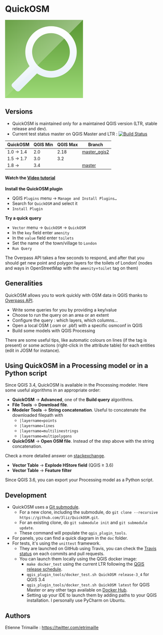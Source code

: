 # QuickOSM

![Logo of QuickOSM](resources/icons/QuickOSM.svg)

## Versions

* QuickOSM is maintained only for a maintained QGIS version (LTR, stable release and dev).
* Current test status master on QGIS Master and LTR : [![Build Status](https://api.travis-ci.org/3liz/QuickOSM.svg?branch=master)](https://travis-ci.org/3liz/QuickOSM)

| QuickOSM  | QGIS Min | QGIS Max | Branch       |
|-----------|----------|----------|--------------|
| 1.0 → 1.4 | 2.0      | 2.18     | [master_qgis2](https://github.com/3liz/QuickOSM/tree/master_qgis2) |
| 1.5 → 1.7 | 3.0      | 3.2      |              |
| 1.8 →     | 3.4      |          | [master](https://github.com/3liz/QuickOSM/tree/master)       |

#### Watch the [Video tutorial](https://vimeo.com/108737868)

**Install the QuickOSM plugin**
* QGIS `Plugins` menu → `Manage and Install Plugins…`
* Search for `QuickOSM` and select it
* `Install Plugin`

**Try a quick query**
* `Vector` menu → `QuickOSM` -> `QuickOSM`
* In the `key` field enter `amenity`
* In the `value` field enter `toilets`
* Set the name of the town/village to `London`
* `Run Query`

The Overpass API takes a few seconds to respond, and after that you should get new 
point and polygon layers for the toilets of London! (nodes and ways in OpenStreetMap 
with the `amenity`=`toilet` tag on them) 


## Generalities

QuickOSM allows you to work quickly with OSM data in QGIS thanks to [Overpass API][Overpass].
* Write some queries for you by providing a key/value
* Choose to run the query on an area or an extent
* Configure the query : which layers, which columns…
* Open a local OSM (.osm or .pbf) with a specific osmconf in QGIS
* Build some models with QGIS Processing

There are some useful tips, like automatic colours on lines (if the tag is present)
 or some actions (right-click in the attribute table) for each entities (edit in JOSM for instance).

[Overpass]: https://wiki.openstreetmap.org/wiki/Overpass_API

## Using QuickOSM in a Processing model or in a Python script

Since QGIS 3.4, QuickOSM is available in the Processing modeler.
Here some useful algorithms in an appropriate order:
* **QuickOSM** → **Advanced**, one of the **Build query** algorithms.
* **File Tools** → **Download file**.
* **Modeler Tools** → **String concatenation**. 
Useful to concatenate the downloaded filepath with
  * `|layername=points`
  * `|layername=lines`
  * `|layername=multilinestrings`
  * `|layername=multipolygons`
* **QuickOSM** → **Open OSM file**. Instead of the step above with the string concatenation.
 
Check a more detailed answer on [stackexchange](https://gis.stackexchange.com/a/313360/24505).
* **Vector Table** → **Explode HStore field** (QGIS ≥ 3.6)
* **Vector Table** → **Feature filter**

Since QGIS 3.6, you can export your Processing model as a Python script.

## Development

* QuickOSM uses a [Git submodule](https://git-scm.com/book/en/v2/Git-Tools-Submodules).
  * For a new clone, including the submodule, do `git clone --recursive https://github.com/3liz/QuickOSM.git`.
  * For an existing clone, do `git submodule init` and `git submodule update`.
  * These command will populate the `qgis_plugin_tools`.
* For panels, you can find a quick diagram in the `doc` folder.
* For tests, it's using the `unittest` framework.
  * They are launched on GitHub using Travis, you can check the [Travis status](https://travis-ci.org/3liz/QuickOSM) on each commits and pull requests.
  * You can launch them locally using the QGIS docker image:
     * `make docker_test` using the current LTR following the [QGIS release schedule](https://www.qgis.org/en/site/getinvolved/development/roadmap.html#release-schedule).
     * `qgis_plugin_tools/docker_test.sh QuickOSM release-3_4` for QGIS 3.4
     * `qgis_plugin_tools/docker_test.sh QuickOSM latest` for QGIS Master or any other tags available on [Docker Hub](https://hub.docker.com/r/qgis/qgis/tags).
     * Setting up your IDE to launch them by adding paths to your QGIS installation. I personally use PyCharm on Ubuntu.

## Authors

Etienne Trimaille : https://twitter.com/etrimaille